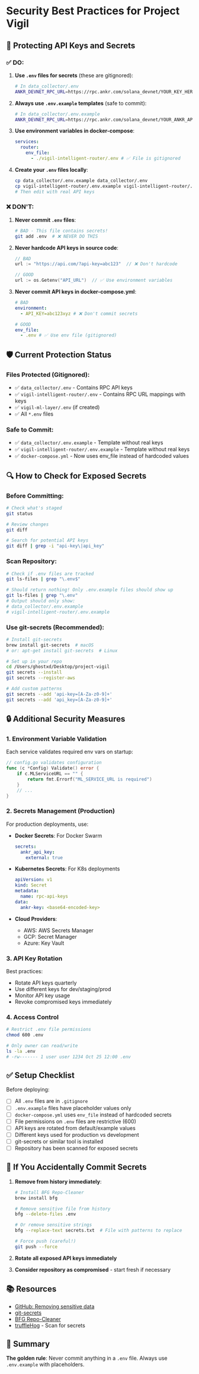 # Security Best Practices for Project Vigil

## 🔐 Protecting API Keys and Secrets

### ✅ **DO:**

1. **Use `.env` files for secrets** (these are gitignored):

   ```bash
   # In data_collector/.env
   ANKR_DEVNET_RPC_URL=https://rpc.ankr.com/solana_devnet/YOUR_KEY_HERE
   ```

2. **Always use `.env.example` templates** (safe to commit):

   ```bash
   # In data_collector/.env.example
   ANKR_DEVNET_RPC_URL=https://rpc.ankr.com/solana_devnet/YOUR_ANKR_API_KEY_HERE
   ```

3. **Use environment variables in docker-compose**:

   ```yaml
   services:
     router:
       env_file:
         - ./vigil-intelligent-router/.env # ✅ File is gitignored
   ```

4. **Create your `.env` files locally**:
   ```bash
   cp data_collector/.env.example data_collector/.env
   cp vigil-intelligent-router/.env.example vigil-intelligent-router/.env
   # Then edit with real API keys
   ```

### ❌ **DON'T:**

1. **Never commit `.env` files**:

   ```bash
   # BAD - This file contains secrets!
   git add .env  # ❌ NEVER DO THIS
   ```

2. **Never hardcode API keys in source code**:

   ```go
   // BAD
   url := "https://api.com/?api-key=abc123"  // ❌ Don't hardcode

   // GOOD
   url := os.Getenv("API_URL")  // ✅ Use environment variables
   ```

3. **Never commit API keys in docker-compose.yml**:

   ```yaml
   # BAD
   environment:
     - API_KEY=abc123xyz # ❌ Don't commit secrets

   # GOOD
   env_file:
     - .env # ✅ Use env file (gitignored)
   ```

## 🛡️ Current Protection Status

### Files Protected (Gitignored):

- ✅ `data_collector/.env` - Contains RPC API keys
- ✅ `vigil-intelligent-router/.env` - Contains RPC URL mappings with keys
- ✅ `vigil-ml-layer/.env` (if created)
- ✅ All `*.env` files

### Safe to Commit:

- ✅ `data_collector/.env.example` - Template without real keys
- ✅ `vigil-intelligent-router/.env.example` - Template without real keys
- ✅ `docker-compose.yml` - Now uses env_file instead of hardcoded values

## 🔍 How to Check for Exposed Secrets

### Before Committing:

```bash
# Check what's staged
git status

# Review changes
git diff

# Search for potential API keys
git diff | grep -i "api-key\|api_key"
```

### Scan Repository:

```bash
# Check if .env files are tracked
git ls-files | grep "\.env$"

# Should return nothing! Only .env.example files should show up
git ls-files | grep "\.env"
# Output should only show:
# data_collector/.env.example
# vigil-intelligent-router/.env.example
```

### Use git-secrets (Recommended):

```bash
# Install git-secrets
brew install git-secrets  # macOS
# or: apt-get install git-secrets  # Linux

# Set up in your repo
cd /Users/ghostxd/Desktop/project-vigil
git secrets --install
git secrets --register-aws

# Add custom patterns
git secrets --add 'api-key=[A-Za-z0-9]+'
git secrets --add 'api_key=[A-Za-z0-9]+'
```

## 🔒 Additional Security Measures

### 1. Environment Variable Validation

Each service validates required env vars on startup:

```go
// config.go validates configuration
func (c *Config) Validate() error {
    if c.MLServiceURL == "" {
        return fmt.Errorf("ML_SERVICE_URL is required")
    }
    // ...
}
```

### 2. Secrets Management (Production)

For production deployments, use:

- **Docker Secrets**: For Docker Swarm

  ```yaml
  secrets:
    ankr_api_key:
      external: true
  ```

- **Kubernetes Secrets**: For K8s deployments

  ```yaml
  apiVersion: v1
  kind: Secret
  metadata:
    name: rpc-api-keys
  data:
    ankr-key: <base64-encoded-key>
  ```

- **Cloud Providers**:
  - AWS: AWS Secrets Manager
  - GCP: Secret Manager
  - Azure: Key Vault

### 3. API Key Rotation

Best practices:

- Rotate API keys quarterly
- Use different keys for dev/staging/prod
- Monitor API key usage
- Revoke compromised keys immediately

### 4. Access Control

```bash
# Restrict .env file permissions
chmod 600 .env

# Only owner can read/write
ls -la .env
# -rw------- 1 user user 1234 Oct 25 12:00 .env
```

## ✅ Setup Checklist

Before deploying:

- [ ] All `.env` files are in `.gitignore`
- [ ] `.env.example` files have placeholder values only
- [ ] `docker-compose.yml` uses `env_file` instead of hardcoded secrets
- [ ] File permissions on `.env` files are restrictive (600)
- [ ] API keys are rotated from default/example values
- [ ] Different keys used for production vs development
- [ ] git-secrets or similar tool is installed
- [ ] Repository has been scanned for exposed secrets

## 🚨 If You Accidentally Commit Secrets

1. **Remove from history immediately**:

   ```bash
   # Install BFG Repo-Cleaner
   brew install bfg

   # Remove sensitive file from history
   bfg --delete-files .env

   # Or remove sensitive strings
   bfg --replace-text secrets.txt  # File with patterns to replace

   # Force push (careful!)
   git push --force
   ```

2. **Rotate all exposed API keys immediately**

3. **Consider repository as compromised** - start fresh if necessary

## 📚 Resources

- [GitHub: Removing sensitive data](https://docs.github.com/en/authentication/keeping-your-account-and-data-secure/removing-sensitive-data-from-a-repository)
- [git-secrets](https://github.com/awslabs/git-secrets)
- [BFG Repo-Cleaner](https://rtyley.github.io/bfg-repo-cleaner/)
- [truffleHog](https://github.com/trufflesecurity/trufflehog) - Scan for secrets

## 🎯 Summary

**The golden rule**: Never commit anything in a `.env` file. Always use `.env.example` with placeholders.
